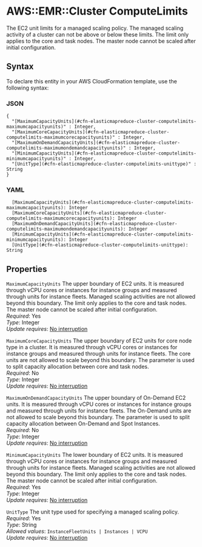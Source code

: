 # AWS::EMR::Cluster ComputeLimits<a name="aws-properties-elasticmapreduce-cluster-computelimits"></a>

 The EC2 unit limits for a managed scaling policy\. The managed scaling activity of a cluster can not be above or below these limits\. The limit only applies to the core and task nodes\. The master node cannot be scaled after initial configuration\. 

## Syntax<a name="aws-properties-elasticmapreduce-cluster-computelimits-syntax"></a>

To declare this entity in your AWS CloudFormation template, use the following syntax:

### JSON<a name="aws-properties-elasticmapreduce-cluster-computelimits-syntax.json"></a>

```
{
  "[MaximumCapacityUnits](#cfn-elasticmapreduce-cluster-computelimits-maximumcapacityunits)" : Integer,
  "[MaximumCoreCapacityUnits](#cfn-elasticmapreduce-cluster-computelimits-maximumcorecapacityunits)" : Integer,
  "[MaximumOnDemandCapacityUnits](#cfn-elasticmapreduce-cluster-computelimits-maximumondemandcapacityunits)" : Integer,
  "[MinimumCapacityUnits](#cfn-elasticmapreduce-cluster-computelimits-minimumcapacityunits)" : Integer,
  "[UnitType](#cfn-elasticmapreduce-cluster-computelimits-unittype)" : String
}
```

### YAML<a name="aws-properties-elasticmapreduce-cluster-computelimits-syntax.yaml"></a>

```
  [MaximumCapacityUnits](#cfn-elasticmapreduce-cluster-computelimits-maximumcapacityunits): Integer
  [MaximumCoreCapacityUnits](#cfn-elasticmapreduce-cluster-computelimits-maximumcorecapacityunits): Integer
  [MaximumOnDemandCapacityUnits](#cfn-elasticmapreduce-cluster-computelimits-maximumondemandcapacityunits): Integer
  [MinimumCapacityUnits](#cfn-elasticmapreduce-cluster-computelimits-minimumcapacityunits): Integer
  [UnitType](#cfn-elasticmapreduce-cluster-computelimits-unittype): String
```

## Properties<a name="aws-properties-elasticmapreduce-cluster-computelimits-properties"></a>

`MaximumCapacityUnits`  <a name="cfn-elasticmapreduce-cluster-computelimits-maximumcapacityunits"></a>
 The upper boundary of EC2 units\. It is measured through vCPU cores or instances for instance groups and measured through units for instance fleets\. Managed scaling activities are not allowed beyond this boundary\. The limit only applies to the core and task nodes\. The master node cannot be scaled after initial configuration\.   
*Required*: Yes  
*Type*: Integer  
*Update requires*: [No interruption](https://docs.aws.amazon.com/AWSCloudFormation/latest/UserGuide/using-cfn-updating-stacks-update-behaviors.html#update-no-interrupt)

`MaximumCoreCapacityUnits`  <a name="cfn-elasticmapreduce-cluster-computelimits-maximumcorecapacityunits"></a>
 The upper boundary of EC2 units for core node type in a cluster\. It is measured through vCPU cores or instances for instance groups and measured through units for instance fleets\. The core units are not allowed to scale beyond this boundary\. The parameter is used to split capacity allocation between core and task nodes\.   
*Required*: No  
*Type*: Integer  
*Update requires*: [No interruption](https://docs.aws.amazon.com/AWSCloudFormation/latest/UserGuide/using-cfn-updating-stacks-update-behaviors.html#update-no-interrupt)

`MaximumOnDemandCapacityUnits`  <a name="cfn-elasticmapreduce-cluster-computelimits-maximumondemandcapacityunits"></a>
 The upper boundary of On\-Demand EC2 units\. It is measured through vCPU cores or instances for instance groups and measured through units for instance fleets\. The On\-Demand units are not allowed to scale beyond this boundary\. The parameter is used to split capacity allocation between On\-Demand and Spot Instances\.   
*Required*: No  
*Type*: Integer  
*Update requires*: [No interruption](https://docs.aws.amazon.com/AWSCloudFormation/latest/UserGuide/using-cfn-updating-stacks-update-behaviors.html#update-no-interrupt)

`MinimumCapacityUnits`  <a name="cfn-elasticmapreduce-cluster-computelimits-minimumcapacityunits"></a>
 The lower boundary of EC2 units\. It is measured through vCPU cores or instances for instance groups and measured through units for instance fleets\. Managed scaling activities are not allowed beyond this boundary\. The limit only applies to the core and task nodes\. The master node cannot be scaled after initial configuration\.   
*Required*: Yes  
*Type*: Integer  
*Update requires*: [No interruption](https://docs.aws.amazon.com/AWSCloudFormation/latest/UserGuide/using-cfn-updating-stacks-update-behaviors.html#update-no-interrupt)

`UnitType`  <a name="cfn-elasticmapreduce-cluster-computelimits-unittype"></a>
 The unit type used for specifying a managed scaling policy\.   
*Required*: Yes  
*Type*: String  
*Allowed values*: `InstanceFleetUnits | Instances | VCPU`  
*Update requires*: [No interruption](https://docs.aws.amazon.com/AWSCloudFormation/latest/UserGuide/using-cfn-updating-stacks-update-behaviors.html#update-no-interrupt)
